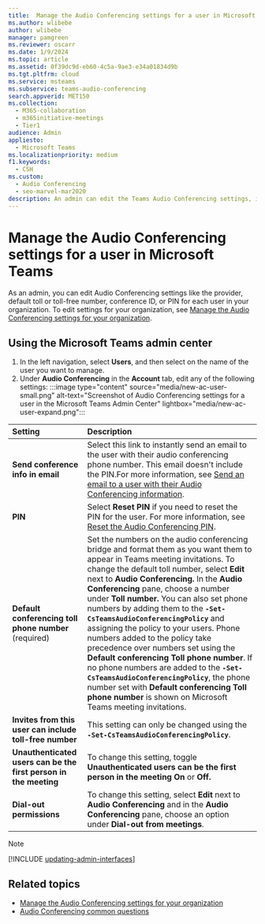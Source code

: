```yaml
---
title:  Manage the Audio Conferencing settings for a user in Microsoft Teams
ms.author: wlibebe
author: wlibebe
manager: pamgreen
ms.reviewer: oscarr
ms.date: 1/9/2024
ms.topic: article
ms.assetid: 0f39dc9d-eb60-4c5a-9ae3-e34a01834d9b
ms.tgt.pltfrm: cloud
ms.service: msteams
ms.subservice: teams-audio-conferencing
search.appverid: MET150
ms.collection: 
  - M365-collaboration
  - m365initiative-meetings
  - Tier1
audience: Admin
appliesto: 
  - Microsoft Teams
ms.localizationpriority: medium
f1.keywords: 
  - CSH
ms.custom: 
  - Audio Conferencing
  - seo-marvel-mar2020
description: An admin can edit the Teams Audio Conferencing settings, including provider, default toll or toll-free number, conference ID, or PIN for a user.
---
```


# Manage the Audio Conferencing settings for a user in Microsoft Teams

As an admin, you can edit Audio Conferencing settings like the provider, default toll or toll-free number, conference ID, or PIN for each user in your organization. To edit settings for your organization, see [Manage the Audio Conferencing settings for your organization](manage-the-audio-conferencing-settings-for-my-organization-in-teams.md).

## Using the Microsoft Teams admin center

1. In the left navigation, select **Users**, and then select on the name of the user you want to manage.
2. Under **Audio Conferencing** in the **Account** tab, edit any of the following settings:
:::image type="content" source="media/new-ac-user-small.png" alt-text="Screenshot of Audio Conferencing settings for a user in the Microsoft Teams Admin Center" lightbox="media/new-ac-user-expand.png":::

| Setting | Description |
|:-----|:-----|
|**Send conference info in email**  |Select this link to instantly send an email to the user with their audio conferencing phone number. This email doesn't include the PIN.For more information, see [Send an email to a user with their Audio Conferencing information](send-an-email-to-a-user-with-their-dial-in-information-in-teams.md).  |
|**PIN** |Select **Reset PIN** if you need to reset the PIN for the user. For more information, see [Reset the Audio Conferencing PIN](reset-the-audio-conferencing-pin-in-teams.md). |
|**Default conferencing toll phone number** (required) |Set the numbers on the audio conferencing bridge and format them as you want them to appear in Teams meeting invitations. To change the default toll number, select **Edit** next to **Audio Conferencing.** In the **Audio Conferencing** pane, choose a number under **Toll number.** You can also set phone numbers by adding them to the **`-Set-CsTeamsAudioConferencingPolicy`** and assigning the policy to your users. Phone numbers added to the policy take precedence over numbers set using the **Default conferencing Toll phone number**. If no phone numbers are added to the **`-Set-CsTeamsAudioConferencingPolicy`**, the phone number set with **Default conferencing Toll phone number** is shown on Microsoft Teams meeting invitations.|
|**Invites from this user can include toll-free number**|This setting can only be changed using the **`-Set-CsTeamsAudioConferencingPolicy`**. |
|**Unauthenticated users can be the first person in the meeting**|To change this setting, toggle **Unauthenticated users can be the first person in the meeting** **On** or **Off.**|
|**Dial-out permissions**|To change this setting, select **Edit** next to **Audio Conferencing** and in the **Audio Conferencing** pane, choose an option under **Dial-out from meetings**.|

> [!NOTE]
> [!INCLUDE [updating-admin-interfaces](includes/updating-admin-interfaces.md)]

## Related topics

- [Manage the Audio Conferencing settings for your organization](manage-the-audio-conferencing-settings-for-my-organization-in-teams.md)
- [Audio Conferencing common questions](audio-conferencing-common-questions.md)
